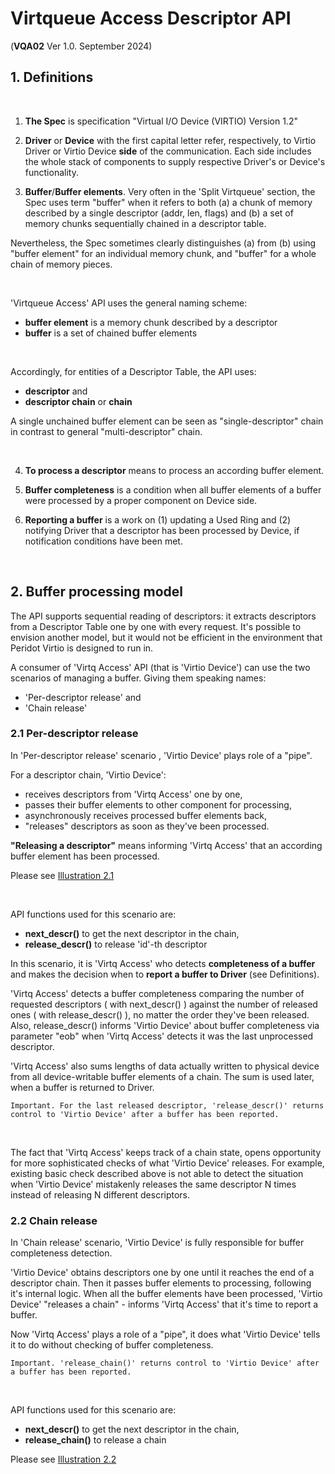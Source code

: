 # Virtqueue Access Descriptor API


(**VQA02** Ver 1.0. September 2024)

## 1. Definitions

<br>

1) **The Spec** is specification "Virtual I/O Device (VIRTIO) Version 1.2"

2) **Driver** or **Device** with the first capital letter refer, respectively,
to Virtio Driver or Virtio Device **side** of the communication. Each side includes the whole stack of components to supply respective Driver's or Device's functionality.

3) **Buffer**/**Buffer elements**.
Very often in the 'Split Virtqueue' section, the Spec uses term "buffer" when
it refers to both (a) a chunk of memory described by a single descriptor (addr, len, flags) and (b) a set of memory chunks sequentially chained in a descriptor table.

Nevertheless, the Spec sometimes clearly distinguishes (a) from (b) using "buffer element" for an individual memory chunk, and "buffer" for a whole chain of memory pieces.

<br>

'Virtqueue Access' API uses the general naming scheme:

- **buffer element** is a memory chunk described by a descriptor
- **buffer** is a set of chained buffer elements

<br>

Accordingly, for entities of a Descriptor Table, the API uses:

- **descriptor** and
- **descriptor chain** or **chain**

A single unchained buffer element can be seen as "single-descriptor" chain in contrast to general "multi-descriptor" chain.

<br>


4) **To process a descriptor** means to process an according buffer element.

5) **Buffer completeness** is a condition when all buffer elements of a buffer
were processed by a proper component on Device side.


6) **Reporting a buffer** is a work on (1) updating a Used Ring and (2) notifying Driver that a descriptor has been processed by Device, if notification conditions have been met.

<br>


## 2. Buffer processing model


The API supports sequential reading of descriptors: it extracts descriptors
from a Descriptor Table one by one with every request. It's possible to envision  another model, but it would not be efficient in the environment that Peridot Virtio is designed to run in.

A consumer of 'Virtq Access' API (that is 'Virtio Device') can use the two scenarios
of managing a buffer. Giving them speaking names:

- 'Per-descriptor release' and
- 'Chain release'


### 2.1 Per-descriptor release

In 'Per-descriptor release' scenario , 'Virtio Device' plays role of a "pipe".

For a descriptor chain, 'Virtio Device':

- receives descriptors from 'Virtq Access' one by one,
- passes their buffer elements to other component for processing,
- asynchronously receives processed buffer elements back,
- "releases" descriptors as soon as they've been processed. 

**"Releasing a descriptor"** means informing 'Virtq Access' that an according buffer element has been processed.

Please see  [Illustration 2\.1](./vqa02il1.1-virtq-access-descr-api.jpg)

<br>

API functions used for this scenario are:

- **next\_descr()** to get the next descriptor in the chain,
- **release\_descr()** to release 'id'-th descriptor


In this scenario, it is 'Virtq Access' who detects **completeness of a buffer** and makes the decision when to **report a buffer to Driver** (see Definitions).

'Virtq Access' detects a buffer completeness comparing the number of requested descriptors ( with next\_descr() ) against the  number of released ones ( with release\_descr() ), no matter the order they've been released. Also, release\_descr() informs 'Virtio Device' about buffer completeness via parameter "eob" when 'Virtq Access' detects it was the last unprocessed descriptor.

'Virtq Access' also sums lengths of data actually written to physical device from all
device-writable buffer elements of a chain. The sum is used later, when a
buffer is returned to Driver.


```
Important. For the last released descriptor, 'release_descr()' returns control to 'Virtio Device' after a buffer has been reported.
```

<br>

The fact that 'Virtq Access' keeps track of a chain state, opens opportunity
for more sophisticated checks of what 'Virtio Device' releases. For example,
existing basic check described above is not able to detect the situation
when 'Virtio Device' mistakenly releases the same descriptor N times instead of
releasing N different descriptors.


### 2.2 Chain release

In 'Chain release' scenario, 'Virtio Device' is fully responsible for
buffer completeness detection.


'Virtio Device' obtains descriptors one by one until it reaches the end of a
descriptor chain. Then it passes buffer elements to processing, following it's internal logic. When all the buffer elements have been processed, 'Virtio Device' "releases a chain" - informs 'Virtq Access' that it's time to report a buffer.

Now 'Virtq Access' plays a role of a "pipe", it does what
'Virtio Device' tells it to do without checking of buffer completeness.

```
Important. 'release_chain()' returns control to 'Virtio Device' after a buffer has been reported.
```

<br>

API functions used for this scenario are:

- **next\_descr()** to get the next descriptor in the chain,
- **release\_chain()** to release a chain


Please see [Illustration 2\.2](./vqa02il1.2-virtq-access-descr-api.jpg)


